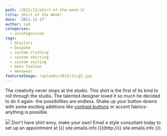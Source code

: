 ```yaml
---
path: /2011/11/shirt-of-the-week-3/
title: Shirt of the Week!
date: '2011-11-17'
author: sam
categories:
  - uncategorized
tags:
  - 9tailors
  - bespoke
  - custom clothing
  - custom shirting
  - custom suiting
  - mens fashion
  - menswear
featuredImage: /uploads/2014/11/g2.jpg
---
```

The creativity never stops at the studio. This shirt is the first of its kind to roll through the studio. The talented designer loved it so much he decided to do it again- the possibilities are endless. Shake up your button-downs with some exciting additions like [contrast buttons](http://2011/10/shirt-of-week.html) or accent fabrics- anything is possible.

[![](http://4.bp.blogspot.com/-gEa1Jt4XezY/TsP5sTU5w0I/AAAAAAAAA-g/V4zxXgEZVX8/s400/elbowpatches.jpg)](http://4.bp.blogspot.com/-gEa1Jt4XezY/TsP5sTU5w0I/AAAAAAAAA-g/V4zxXgEZVX8/s1600/elbowpatches.jpg)
Don't have shirt envy, make your own! Email a style consultant today to set up an appointment at [{{ site.emails.info }}](http://{{ site.emails.info }}).